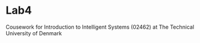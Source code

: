 # Lab4

Cousework for Introduction to Intelligent Systems (02462) at The Technical University of Denmark
